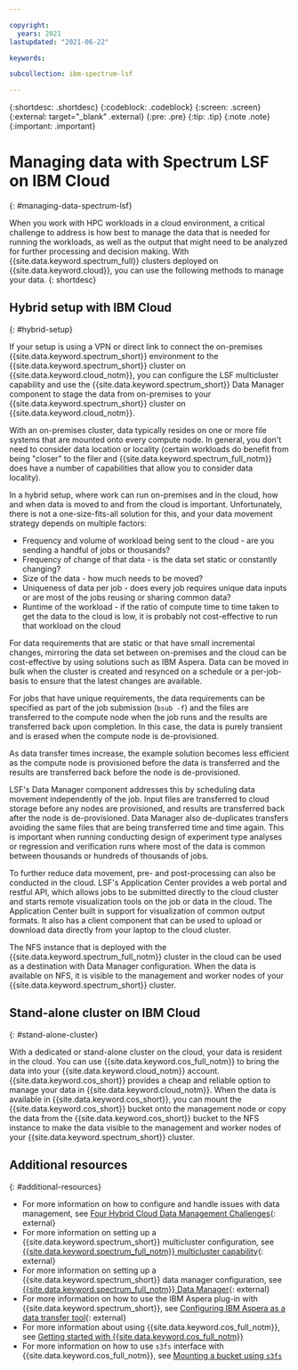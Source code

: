 ```yaml
---

copyright:
  years: 2021
lastupdated: "2021-06-22"

keywords: 

subcollection: ibm-spectrum-lsf

---
```


{:shortdesc: .shortdesc}
{:codeblock: .codeblock}
{:screen: .screen}
{:external: target="_blank" .external}
{:pre: .pre}
{:tip: .tip}
{:note .note}
{:important: .important}

# Managing data with Spectrum LSF on IBM Cloud
{: #managing-data-spectrum-lsf}

When you work with HPC workloads in a cloud environment, a critical challenge to address is how best to manage the data that is needed for running the workloads, as well as the output that might need to be analyzed for further processing and decision making. With {{site.data.keyword.spectrum_full}} clusters deployed on {{site.data.keyword.cloud}}, you can use the following methods to manage your data.
{: shortdesc}

## Hybrid setup with IBM Cloud
{: #hybrid-setup}

If your setup is using a VPN or direct link to connect the on-premises {{site.data.keyword.spectrum_short}} environment to the {{site.data.keyword.spectrum_short}} cluster on {{site.data.keyword.cloud_notm}}, you can configure the LSF multicluster capability and use the {{site.data.keyword.spectrum_short}} Data Manager component to stage the data from on-premises to your {{site.data.keyword.spectrum_short}} cluster on {{site.data.keyword.cloud_notm}}. 

With an on-premises cluster, data typically resides on one or more file systems that are mounted onto every compute node. In general, you don't need to consider data location or locality (certain workloads do benefit from being "closer" to the filer and {{site.data.keyword.spectrum_full_notm}} does have a number of capabilities that allow you to consider data locality).   

In a hybrid setup, where work can run on-premises and in the cloud, how and when data is moved to and from the cloud is important. Unfortunately, there is not a one-size-fits-all solution for this, and your data movement strategy depends on multiple factors:
* Frequency and volume of workload being sent to the cloud - are you sending a handful of jobs or thousands?
* Frequency of change of that data - is the data set static or constantly changing? 
* Size of the data - how much needs to be moved?
* Uniqueness of data per job - does every job requires unique data inputs or are most of the jobs reusing or sharing common data?
* Runtime of the workload - if the ratio of compute time to time taken to get the data to the cloud is low, it is probably not cost-effective to run that workload on the cloud

For data requirements that are static or that have small incremental changes, mirroring the data set between on-premises and the cloud can be cost-effective by using solutions such as IBM Aspera. Data can be moved in bulk when the cluster is created and resynced on a schedule or a per-job-basis to ensure that the latest changes are available.  

For jobs that have unique requirements, the data requirements can be specified as part of the job submission (`bsub -f`) and the files are transferred to the compute node when the job runs and the results are transferred back upon completion. In this case, the data is purely transient and is erased when the compute node is de-provisioned. 

As data transfer times increase, the example solution becomes less efficient as the compute node is provisioned before the data is transferred and the results are transferred back before the node is de-provisioned.

LSF's Data Manager component addresses this by scheduling data movement independently of the job. Input files are transferred to cloud storage before any nodes are provisioned, and results are transferred back after the node is de-provisioned. Data Manager also de-duplicates transfers avoiding the same files that are being transferred time and time again. This is important when running conducting design of experiment type analyses or regression and verification runs where most of the data is common between thousands or hundreds of thousands of jobs.

To further reduce data movement, pre- and post-processing can also be conducted in the cloud. LSF's Application Center provides a web portal and restful API, which allows jobs to be submitted directly to the cloud cluster and starts remote visualization tools on the job or data in the cloud. The Application Center built in support for visualization of common output formats. It also has a client component that can be used to upload or download data directly from your laptop to the cloud cluster.

The NFS instance that is deployed with the {{site.data.keyword.spectrum_full_notm}} cluster in the cloud can be used as a destination with Data Manager configuration. When the data is available on NFS, it is visible to the management and worker nodes of your {{site.data.keyword.spectrum_short}} cluster.

## Stand-alone cluster on IBM Cloud
{: #stand-alone-cluster}

With a dedicated or stand-alone cluster on the cloud, your data is resident in the cloud. You can use {{site.data.keyword.cos_full_notm}} to bring the data into your {{site.data.keyword.cloud_notm}} account. {{site.data.keyword.cos_short}} provides a cheap and reliable option to manage your data in {{site.data.keyword.cloud_notm}}. When the data is available in {{site.data.keyword.cos_short}}, you can mount the {{site.data.keyword.cos_short}} bucket onto the management node or copy the data from the {{site.data.keyword.cos_short}} bucket to the NFS instance to make the data visible to the management and worker nodes of your {{site.data.keyword.spectrum_short}} cluster. 

## Additional resources
{: #additional-resources}

* For more information on how to configure and handle issues with data management, see [Four Hybrid Cloud Data Management Challenges](https://www.datacenterknowledge.com/cloud/four-hybrid-cloud-data-management-challenges){: external}
* For more information on setting up a {{site.data.keyword.spectrum_short}} multicluster configuration, see [{{site.data.keyword.spectrum_full_notm}} multicluster capability](https://www.ibm.com/docs/en/spectrum-lsf/10.1.0?topic=lsf-multicluster-capability){: external}
* For more information on setting up a {{site.data.keyword.spectrum_short}} data manager configuration, see [{{site.data.keyword.spectrum_full_notm}} Data Manager](https://www.ibm.com/docs/en/spectrum-lsf/10.1.0?topic=lsf-data-manager){: external}
* For more information on how to use the IBM Aspera plug-in with {{site.data.keyword.spectrum_short}}, see [Configuring IBM Aspera as a data transfer tool](https://www.ibm.com/docs/en/spectrum-lsf/10.1.0?topic=transfer-configuring-aspera-as-data-tool){: external}
* For more information about using {{site.data.keyword.cos_full_notm}}, see [Getting started with {{site.data.keyword.cos_full_notm}}](/docs/cloud-object-storage?topic=cloud-object-storage-getting-started-cloud-object-storage)
* For more information on how to use `s3fs` interface with {{site.data.keyword.cos_full_notm}}, see [Mounting a bucket using `s3fs`](/docs/cloud-object-storage?topic=cloud-object-storage-s3fs)